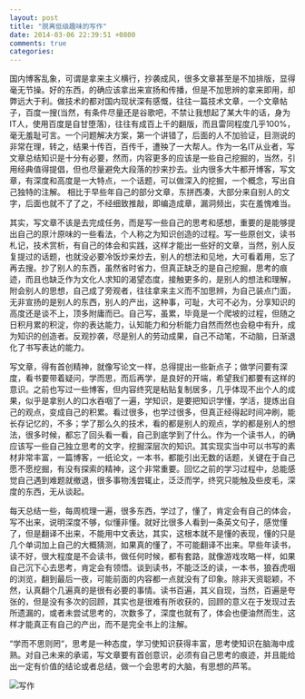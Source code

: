 ```yaml
---
layout: post
title: "脱离低级趣味的写作"
date: 2014-03-06 22:39:51 +0800
comments: true
categories: 
---
```

国内博客乱象，可谓是拿来主义横行，抄袭成风，很多文章甚至是不加排版，显得毫无节操。好的东西，的确应该拿出来宣扬和传播，但是不加思辨的拿来即用，却弊远大于利。做技术的都对国内现状深有感慨，往往一篇技术文章，一个文章帖子，百度一搜(当然，有条件尽量还是谷歌吧，不禁让我想起了某大牛的话，身为IT人，使用百度是自甘堕落)，往往有成百上千的翻版，而且雷同程度几乎100%，毫无羞耻可言。一个问题解决方案，第一个讲错了，后面的人不加验证，目测说的非常在理，转之，结果十传百，百传千，遭殃了一大帮人。作为一名IT从业者，写文章总结知识是十分有必要，然而，内容更多的应该是一些自己挖掘的，当然，引用经典值得提倡，但也尽量避免大段落的抄来抄去。业内很多大牛都开博客，写文章，有深度和高度是一大特点，一个话题，可以做深入的挖掘，一个概念，写出自己独特的注解。 相比于早些年自己的部分文章，东拼西凑，大部分来自别人的文字，后面也就不了了之，不经细致推敲，即编造成章，漏洞频出，实在羞愧难当。

<!-- more -->

其实，写文章不该是去完成任务，而是写一些自己的思考和感想，重要的是能够提出自己的原汁原味的一些看法，个人称之为知识创造的过程。写一些原创文，读书札记，技术赏析，有自己的体会和实践，这样才能出一些好的文章，当然，别人反复提过的话题，也就没必要冷饭炒来炒去，别人的想法和见地，大可看着用，忘了再去搜。抄了别人的东西，虽然省时省力，但真正缺乏的是自己挖掘，思考的痕迹，而且也缺乏作为文化人求知的渴望态度，接触更多的，是别人的想法和理解，附会别人的思想，自己成了旁观者，往往拿来主义而不加思辨，为自己装点门面，无非宣扬的是别人的东西，别人的产出，这种事，可耻，大可不必为，分享知识的高度还是谈不上，顶多附庸而已。自己写，虽累，毕竟是一个爬坡的过程，但随之日积月累的积淀，你的表达能力，认知能力和分析能力自然而然也会稳中有升，成为知识的创造者。反观抄袭，尽是别人的劳动成果，自己不动笔，不动脑，日渐退化了书写表达的能力。

写文章，得有首创精神，就像写论文一样，总得提出一些新点子；做学问要有深度，看书要带着疑问，学而思，而后再学，是良好的开端，希望我们都要有这样的意识。之前也写过一些博客，但内容终究是粘贴复制居多，几乎体现不出个人的成果，似乎是拿别人的口水吞咽了一遍，学知识，是要把知识学懂，学活，提炼出自己的观点，变成自己的积累。看过很多，也学过很多，但真正经得起时间冲刷，能长存记忆的，不多；学了那么久的技术，看的都是别人的观点，学的都是别人的想法，很多时候，都忘了回头看一看，自己到底学到了什么。作为一个读书人，的确应该写一些自己独立思考的文字，挖掘深层次的知识。其实现实当中可以书写的素材非常丰富，一篇博客，一纸论文，一本书，都能引出无数的话题，关键在于自己愿不愿挖掘，有没有探索的精神，这个非常重要。回忆之前的学习过程中，总能感觉自己遇到难题就撤退，很多事物浅尝辄止，泛泛而学，终究只能触及些皮毛，深度的东西，无从谈起。

每天总结一些，每周梳理一遍，很多东西，学过了，懂了，肯定会有自己的体会，写不出来，说明深度不够，似懂非懂。就好比很多人看到一条英文句子，感觉懂了，但是翻译不出来，不能用中文表达，其实，这根本就不是懂的表现，懂的只是几个单词加上自己的大概猜测，如果真的懂了，不可能翻译不出来。早些年读书，读不好，很大程度是不会读书，做任何时候，都有套路，就像游戏攻略一样，如果自己沉下心去思考，肯定会有领悟。谈到读书，不能泛泛的读，一本书，狼吞虎咽的浏览，翻到最后一夜，可能前面的内容都一点就没有了印象。除非天资聪颖，不然，认真翻个几遍真的是很有必要的事情。读书百遍，其义自现，当然，百遍是夸张的，但是没有多次的回顾，其实也是很难有所收获的，回顾的意义在于发现过去所遗漏的，或者未尝试思考的，次数多了，深度也就有了，体会也便油然而生，这样才能真正有自己的产出，而不是完全书上的注解。

“学而不思则罔“，思考是一种态度，学习使知识获得丰富，思考使知识在脑海中成熟。对自己未来的承诺，写文章要有首创意识，必须有自己思考的痕迹，并且能给出一定有价值的结论或者总结，做一个会思考的大脑，有思想的芦苇。

![写作](https://dn-iovi.qbox.me/p2228612608.jpg)

